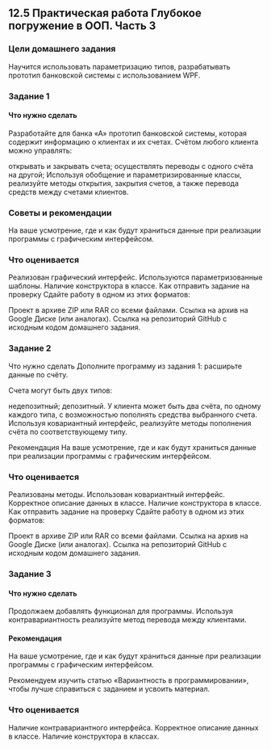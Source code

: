 ## 12.5 Практическая работа Глубокое погружение в ООП. Часть 3
### Цели домашнего задания
Научится использовать параметризацию типов, разрабатывать прототип банковской системы с использованием WPF.

### Задание 1
#### Что нужно сделать
Разработайте для банка «А» прототип банковской системы, которая содержит информацию о клиентах и их счетах. Счётом любого клиента можно управлять:

открывать и закрывать счета;
осуществлять переводы с одного счёта на другой;
Используя обобщение и параметризированные классы, реализуйте методы открытия, закрытия счетов, а также перевода средств между счетами клиентов.

### Советы и рекомендации
На ваше усмотрение, где и как будут храниться данные при реализации программы с графическим интерфейсом. 

### Что оценивается
Реализован графический интерфейс.
Используются параметризованные шаблоны.
Наличие конструктора в классе.
Как отправить задание на проверку
Сдайте работу в одном из этих форматов:

Проект в архиве ZIP или RAR со всеми файлами.
Ссылка на архив на Google Диске (или аналогах).
Ссылка на репозиторий GitHub с исходным кодом домашнего задания.

### Задание 2
Что нужно сделать
Дополните программу из задания 1: расширьте данные по счёту. 

Счета могут быть двух типов:

недепозитный;
депозитный.
У клиента может быть два счёта, по одному каждого типа, с возможностью пополнять средства выбранного счета. Используя ковариантный интерфейс, реализуйте методы пополнения счёта по соответствующему типу.

Рекомендация
На ваше усмотрение, где и как будут храниться данные при реализации программы с графическим интерфейсом.

### Что оценивается
Реализованы методы.
Использован ковариантный интерфейс.
Корректное описание данных в классе.
Наличие конструктора в классе.
Как отправить задание на проверку
Сдайте работу в одном из этих форматов:

Проект в архиве ZIP или RAR со всеми файлами.
Ссылка на архив на Google Диске (или аналогах).
Ссылка на репозиторий GitHub с исходным кодом домашнего задания.

### Задание 3
#### Что нужно сделать
Продолжаем добавлять функционал для программы. Используя контравариантность реализуйте метод перевода между клиентами.

#### Рекомендация
На ваше усмотрение, где и как будут храниться данные при реализации программы с графическим интерфейсом. 

Рекомендуем изучить статью «Вариантность в программировании», чтобы лучше справиться с заданием и усвоить материал.

### Что оценивается
Наличие контравариантного интерфейса.
Корректное описание данных в классе.
Наличие конструктора в классах.
